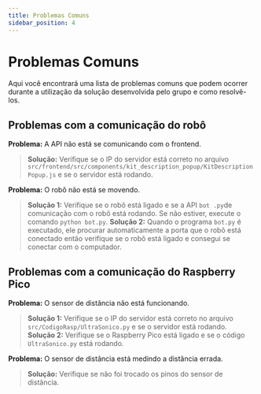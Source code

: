 ```yaml
---
title: Problemas Comuns
sidebar_position: 4
---
```


# Problemas Comuns

Aqui você encontrará uma lista de problemas comuns que podem ocorrer durante a utilização da solução desenvolvida pelo grupo e como resolvê-los.

## Problemas com a comunicação do robô



**Problema:** A API não está se comunicando com o frontend.

> **Solução:** Verifique se o IP do servidor está correto no arquivo `src/frontend/src/components/kit_description_popup/KitDescriptionPopup.js` e se o servidor está rodando.

**Problema:** O robô não está se movendo.

> **Solução 1:** Verifique se o robô está ligado e se a API `bot .py`de comunicação com o robô está rodando. Se não estiver, execute o comando `python bot.py`.
> **Solução 2:** Quando o programa `bot.py` é executado, ele procurar automaticamente a porta que o robô está conectado então verifique se o robô está ligado e consegui se conectar com o computador.

## Problemas com a comunicação do Raspberry Pico

**Problema:** O sensor de distância não está funcionando.

> **Solução 1:** Verifique se o IP do servidor está correto no arquivo `src/CodigoRasp/UltraSonico.py` e se o servidor está rodando.
> **Solução 2:** Verifique se o Raspberry Pico está ligado e se o código `UltraSonico.py` está rodando.

**Problema:** O sensor de distância está medindo a distância errada.

> **Solução:** Verifique se não foi trocado os pinos do sensor de distância.












